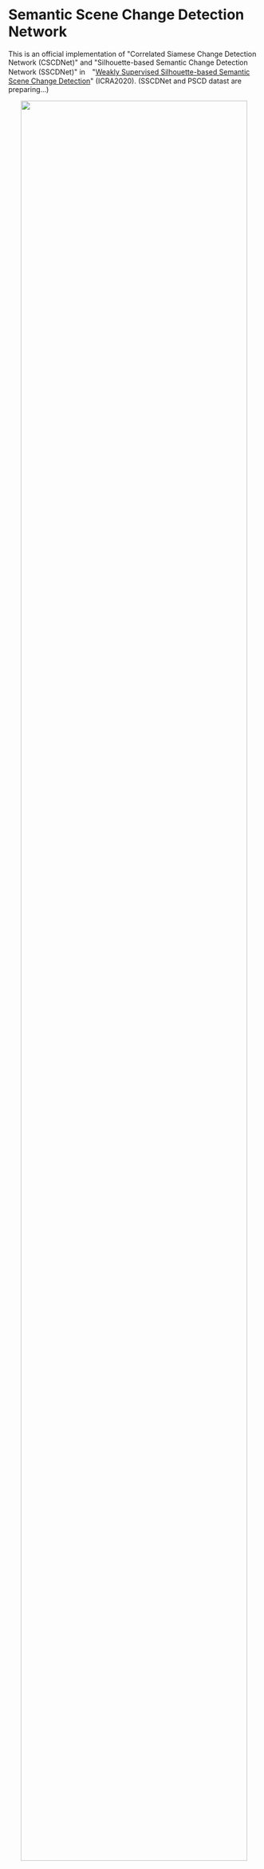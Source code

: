 # Semantic Scene Change Detection Network
This is an official implementation of "Correlated Siamese Change Detection Network (CSCDNet)" and "Silhouette-based Semantic Change Detection Network (SSCDNet)" in　"[Weakly Supervised Silhouette-based Semantic Scene Change Detection](https://arxiv.org/abs/1811.11985)" (ICRA2020). (SSCDNet and PSCD datast are preparing...)

<p align="center">
    <img src='https://drive.google.com/uc?export=view&id=1g0oPp5Kw4chnQ_FSyxc2TNdnNdlz9ZD0' width=95%/></a>
</p>

## Environments
This code was developed and tested with Python 3.6.8 and PyTorch 1.0 and CUDA 9.2.
* GCC
```
# Build and install GCC (>= 7.4.0) if not installed
# Set path variables
export PATH=/home/$USER/local/gcc/bin:$PATH  
export LD_LIBRARY_PATH=/home/$USER/local/gcc/lib64:$LD_LIBRARY_PATH  
```

* Virtualenv for system setting
```
# Set CUDA path. 
# In case of server, the following CUDA path setting with module load command might be necessary.
module load cuda/9.2/9.2.88.1  
 
# Create a virtualenv environment
virtualenv -p python /path/to/env/pytorch1.0cuda9.2 

#Activate the virtualenv environment
source /path/to/env/pytorch1.0cuda9.2/bin/activate

# Install dependencies
pip install -r requirements.txt
```

* Download the pretrained model of resnet18
```
sh download_resnet.sh
```

* Build correlation layer package from [flownet2](https://github.com/NVIDIA/flownet2-pytorch).
```
sh build_correlation_package.sh
```

## Dataset
TSUNAMI and GSV in Panoramic Change Detection dataset are available through an e-mail contact described [here](http://www.vision.is.tohoku.ac.jp/us/research/4d_city_modeling/pano_cd_dataset/) including the dataset used for five-fold cross validation in our paper, in which image cropping and data augumentation have been performed.

Training
```
pcd_5cv        
   ├── set0/                       
   │   ├── train/             # *.jpg
   │   ├── test/              # *.jpg
   │   ├── mask/              # *.png
   |   ├── train.txt
   |   ├── test.txt
   ├── set1/                       
   ...   
   ├── set2/
   ...   
   ├── set3/
   ...
   ├── set4/                       
       ├── train/             # *.jpg
       ├── test/              # *.jpg
       ├── mask/              # *.png
       ├── train.txt
       ├── test.txt   
```

Testing
```
pcd                        
   ├── TSUNAMI/                       
   │   ├── t0/                # *.jpg
   │   ├── t1/                # *.jpg
   │   ├── mask/              # *.png
   ├── GSV/                       
       ├── t0/                # *.jpg
       ├── t1/                # *.jpg
       ├── mask/              # *.png
```


## Training
Train change detection network with correlation layers (CSCDNet)
```
# i-th set of five-hold cross-validation  (0 <= i < 5)
python train.py  --cvset i --use-corr --datadir /path/to/pcd_5cv --checkpointdir /path/to/log --max-iteration 50000 --num-workers 16 --batch-size 32 --icount-plot 50 --icount-save 10000
```

Train change detection network without correlation layers (CDNet)
```
# i-th set of five-hold cross-validation  (0 <= i < 5)
python train.py  --cvset i --datadir /path/to/pcd_5cv --checkpointdir /path/to/log --max-iteration 50000 --num-workers 16 --batch-size 32 --icount-plot 50 --icount-save 10000
```

You can start a tensorboard session
```
tensorboard --logdir=/path/to/log 
```


## Testing
CSCDNet
```
python test.py --use-corr --dataset PCD --datadir /path/to/pcd --checkpointdir /path/to/log/cscdnet/checkpoint
```
CDNet
```
python test.py --dataset PCD --datadir /path/to/pcd --checkpointdir /path/to/log/cdnet/checkpoint
```

## Citation
If you find this implementation useful in your work, please cite the paper. Here is a BibTeX entry:
```
@article{sakurada2018weakly,
  title={Weakly Supervised Silhouette-based Semantic Change Detection},
  author={Sakurada, Ken},
  journal={arXiv preprint arXiv:1811.11985},
  year={2018}
}
```
The preprint can be found [here](https://arxiv.org/abs/1811.11985).

